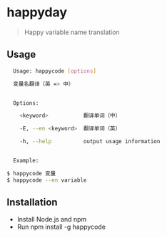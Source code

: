 # happyday
>Happy variable name translation

## Usage

```bash
  Usage: happycode [options]

  变量名翻译（英 => 中）


  Options:

    <keyword>           翻译单词（中）

    -E, --en <keyword>  翻译单词（英）

    -h, --help          output usage information


  Example:

$ happycode 变量
$ happycode --en variable
```
## Installation

* Install Node.js and npm
* Run npm install -g happycode
